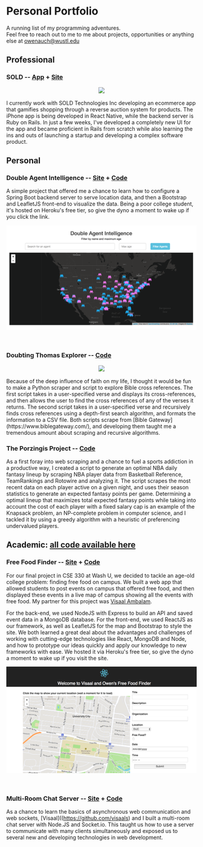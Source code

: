 # Personal Portfolio
A running list of my programming adventures. <br>
Feel free to reach out to me to me about projects, opportunities or anything else at owenauch@wustl.edu

## Professional
### SOLD -- [App](https://itunes.apple.com/us/app/sold-make-shopping-a-game/id1221206557?mt=8) + [Site](https://www.withsold.com/)
<p align="center">
  <img src='https://static.wixstatic.com/media/f3566c_da632d4022d6406ea49dfacb2383f16b~mv2.png/v1/fill/w_318,h_110,al_c,usm_0.66_1.00_0.01/f3566c_da632d4022d6406ea49dfacb2383f16b~mv2.png' width="250px"/>
</p>
I currently work with SOLD Technologies Inc developing an ecommerce app that gamifies shopping through a reverse auction system for products. The iPhone app is being developed in React Native, while the backend server is Ruby on Rails. In just a few weeks, I've developed a completely new UI for the app and became proficient in Rails from scratch while also learning the ins and outs of launching a startup and developing a complex software product.
<br>

## Personal
### Double Agent Intelligence -- [Site](http://double-agent-intel.herokuapp.com/) + [Code](https://github.com/owenauch/agent-intelligence)
A simple project that offered me a chance to learn how to configure a Spring Boot backend server to serve location data, and then a Bootstrap and LeafletJS front-end to visualize the data. Being a poor college student, it's hosted on Heroku's free tier, so give the dyno a moment to wake up if you click the link.
<p align="center">
  <img src='screenshots/doubleagent.png' width="750px"/>
</p>
<br>

### Doubting Thomas Explorer -- [Code](https://github.com/owenauch/doubting-thomas-explorer)
<p align="center">
  <img src='https://github.com/owenauch/doubting-thomas-explorer/blob/master/images/runstepper_gif.gif' width="400px"/>
</p>
Because of the deep influence of faith on my life, I thought it would be fun to make a Python scraper and script to explore Bible cross references. The first script takes in a user-specified verse and displays its cross-references, and then allows the user to find the cross references of any of the verses it returns. The second script takes in a user-specified verse and recursively finds cross references using a depth-first search algorithm, and formats the information to a CSV file. Both scripts scrape from [Bible Gateway](https://www.biblegateway.com/), and developing them taught me a tremendous amount about scraping and recursive algorithms.
<br>

### The Porzingis Project -- [Code](https://github.com/owenauch/NBA-Fantasy-Optimizer)
As a first foray into web scraping and a chance to fuel a sports addiction in a productive way, I created a script to generate an optimal NBA daily fantasy lineup by scraping NBA player data from Basketball Reference, TeamRankings and Rotowire and analyzing it. The script scrapes the most recent data on each player active on a given night, and uses their season statistics to generate an expected fantasy points per game. Determining a optimal lineup that maximizes total expected fantasy points while taking into account the cost of each player with a fixed salary cap is an example of the Knapsack problem, an NP-complete problem in computer science, and I tackled it by using a greedy algorithm with a heuristic of preferencing undervalued players.
<br>

## Academic: [all code available here](https://github.com/owenauch/Class-Assignments)
### Free Food Finder -- [Site](http://free-food-finder.s3-website.us-east-2.amazonaws.com/) + [Code](https://github.com/owenauch/Class-Assignments/tree/master/CSE%20330%20(Rapid%20Prototype%20Development%20and%20Creative%20Programming)/Free%20Food%20Finder%20MERN%20App)
For our final project in CSE 330 at Wash U, we decided to tackle an age-old college problem: finding free food on campus. We built a web app that allowed students to post events on campus that offered free food, and then displayed these events in a live map of campus showing all the events with free food. My partner for this project was [Visaal Ambalam](https://github.com/visaals).

For the back-end, we used NodeJS with Express to build an API and saved event data in a MongoDB database. For the front-end, we used ReactJS as our framework, as well as LeafletJS for the map and Bootstrap to style the site. We both learned a great deal about the advantages and challenges of working with cutting-edge technologies like React, MongoDB and Node, and how to prototype our ideas quickly and apply our knowledge to new frameworks with ease. We hosted it via Heroku's free tier, so give the dyno a moment to wake up if you visit the site.
<p align="center">
  <img src='screenshots/freefoodfinder.png' width="750px"/>
</p>
<br>

### Multi-Room Chat Server -- [Site](http://ec2-52-14-44-219.us-east-2.compute.amazonaws.com:3456/chat.html) + [Code](https://github.com/owenauch/Class-Assignments/tree/master/CSE%20330%20(Rapid%20Prototype%20Development%20and%20Creative%20Programming)/Multi-Room%20Chat%20Server)
As a chance to learn the basics of asynchronous web communication and web sockets, [Visaal]((https://github.com/visaals) and I built a multi-room chat server with Node.JS and Socket.io. This taught us how to use a server to communicate with many clients simultaneously and exposed us to several new and developing technologies in web development.
